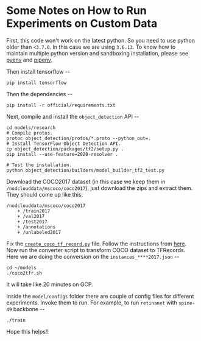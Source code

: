 # Some Notes on How to Run Experiments on Custom Data

First, this code won't work on the latest python. So you need to use python older than `<3.7.0`. In this case we are using `3.6.13`. To know how to maintain multiple python version and sandboxing installation, please see [pyenv]() and [pipenv](). 

Then install tensorflow -- 

```shell
pip install tensorflow
```

Then the dependencies --

```shell
pip install -r official/requirements.txt
```

Next, compile and install the `object_detection` API --

```shell
cd models/research
# Compile protos.
protoc object_detection/protos/*.proto --python_out=.
# Install TensorFlow Object Detection API.
cp object_detection/packages/tf2/setup.py .
pip install --use-feature=2020-resolver .
```

```
# Test the installation.
python object_detection/builders/model_builder_tf2_test.py
```

Download the COCO2017 dataset (in this case we keep them in `/nodclouddata/mscoco/coco2017`), just download the zips and extract them. They should come up like this:

```
/nodclouddata/mscoco/coco2017
    + /train2017
    + /val2017
    + /test2017
    + /annotations 
    + /unlabeled2017
```

Fix the [`create_coco_tf_record.py`](https://github.com/chudur-budur/models/blob/master/research/object_detection/dataset_tools/create_coco_tf_record.py) file. Follow the instructions from [here](https://github.com/tensorflow/tensorflow/issues/17353#issuecomment-708624734). Now run the converter script to transform COCO dataset to TFRecords. Here we are doing the conversion on the `instances_****2017.json` --

```
cd ~/models
./coco2tfr.sh
```

It will take like 20 minutes on GCP.

Inside the `model/configs` folder there are couple of config files for different experiments. Invoke them to run. For example, to run `retinanet` with `spine-49` backbone --

```shell
./train
```

Hope this helps!!
